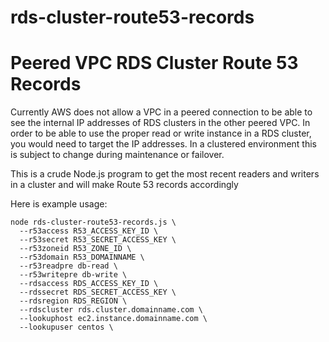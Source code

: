 # rds-cluster-route53-records
Peered VPC RDS Cluster Route 53 Records
=======================================

Currently AWS does not allow a VPC in a peered connection to be able to see the internal IP addresses of RDS clusters in the other peered VPC. In order to be able to use the proper read or write instance in a RDS cluster, you would need to target the IP addresses. In a clustered environment this is subject to change during maintenance or failover. 

This is a crude Node.js program to get the most recent readers and writers in a cluster and will make Route 53 records accordingly

Here is example usage:

    node rds-cluster-route53-records.js \
      --r53access R53_ACCESS_KEY_ID \
      --r53secret R53_SECRET_ACCESS_KEY \
      --r53zoneid R53_ZONE_ID \
      --r53domain R53_DOMAINNAME \
      --r53readpre db-read \
      --r53writepre db-write \
      --rdsaccess RDS_ACCESS_KEY_ID \
      --rdssecret RDS_SECRET_ACCESS_KEY \
      --rdsregion RDS_REGION \
      --rdscluster rds.cluster.domainname.com \
      --lookuphost ec2.instance.domainname.com \
      --lookupuser centos \
